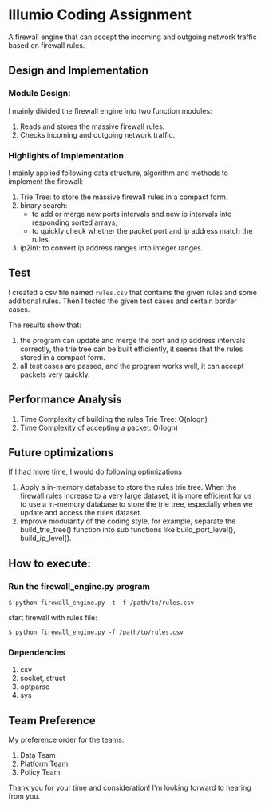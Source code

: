 # Illumio Coding Assignment

A firewall engine that can accept the incoming and outgoing network traffic based on firewall rules.

## Design and Implementation
### Module Design:
I mainly divided the firewall engine into two function modules:
1. Reads and stores the massive firewall rules.
2. Checks incoming and outgoing network traffic.

### Highlights of Implementation
I mainly applied following data structure, algorithm and methods to implement the firewall:
1. Trie Tree: to store the massive firewall rules in a compact form.
2. binary search:
    * to add or merge new ports intervals and new ip intervals into responding sorted arrays;
    * to quickly check whether the packet port and ip address match the rules.
3. ip2int: to convert ip address ranges into integer ranges.

## Test
I created a csv file named `rules.csv` that contains the given rules and some additional rules. Then I tested
the given test cases and certain border cases.

The results show that:
1) the program can update and merge the port and ip address intervals correctly, the trie tree can be built efficiently, it seems that the rules stored in a compact form.
2) all test cases are passed, and the program works well, it can accept packets very quickly.

## Performance Analysis
1. Time Complexity of building the rules Trie Tree: O(nlogn)
2. Time Complexity of accepting a packet: O(logn)

## Future optimizations
If I had more time, I would do following optimizations
1. Apply a in-memory database to store the rules trie tree. When the firewall rules increase to a very large dataset, it is more efficient for us to use a in-memory database to store the trie tree, especially when we update and access the rules dataset.
2. Improve modularity of the coding style, for example, separate the build_trie_tree() function into sub functions like build_port_level(), build_ip_level().

## How to execute:
### Run the firewall_engine.py program
```
$ python firewall_engine.py -t -f /path/to/rules.csv
```

start firewall with rules file:
```
$ python firewall_engine.py -f /path/to/rules.csv
```

### Dependencies
1. csv
2. socket, struct
3. optparse
4. sys

## Team Preference
My preference order for the teams:
1. Data Team
2. Platform Team
3. Policy Team


Thank you for your time and consideration! I'm looking forward to hearing from you.
